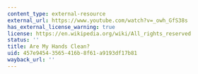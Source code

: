 ```yaml
---
content_type: external-resource
external_url: https://www.youtube.com/watch?v=_owh_GfS38s
has_external_license_warning: true
license: https://en.wikipedia.org/wiki/All_rights_reserved
status: ''
title: Are My Hands Clean?
uid: 457e9454-3565-416b-8f61-a9193df17b81
wayback_url: ''
---
```

